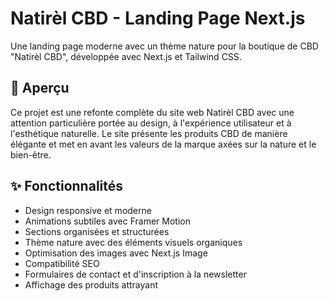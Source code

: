 # Natirèl CBD - Landing Page Next.js

Une landing page moderne avec un thème nature pour la boutique de CBD "Natirèl CBD", développée avec Next.js et Tailwind CSS.

## 🌱 Aperçu

Ce projet est une refonte complète du site web Natirèl CBD avec une attention particulière portée au design, à l'expérience utilisateur et à l'esthétique naturelle. Le site présente les produits CBD de manière élégante et met en avant les valeurs de la marque axées sur la nature et le bien-être.

## ✨ Fonctionnalités

- Design responsive et moderne
- Animations subtiles avec Framer Motion
- Sections organisées et structurées
- Thème nature avec des éléments visuels organiques
- Optimisation des images avec Next.js Image
- Compatibilité SEO
- Formulaires de contact et d'inscription à la newsletter
- Affichage des produits attrayant